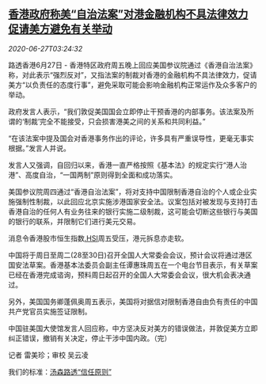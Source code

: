 <!--1593230115000-->
[香港政府称美“自治法案”对港金融机构不具法律效力 促请美方避免有关举动](https://cn.reuters.com/article/hk-legislation-us-congress-bill-0627-idCNKBS23Y05C)
------

<div><i>2020-06-27T03:24:32</i></div><div class="StandardArticleBody_body"><p>路透香港6月27日 - 香港特区政府周五晚上回应美国参议院通过《香港自治法案》称，对此表示“强烈反对”，又指法案的制裁对香港的金融机构不具法律效力，促请美方“以负责任的态度行事”，避免采取可能会影响金融机构正常运作及众多客户的举动。 </p><p>政府发言人表示，“我们敦促美国国会立即停止干预香港的内部事务。该法案及所谓的‘制裁’完全不能接受，只会损害港美之间的关系和共同利益。” </p><p>“在该法案中提及国会对香港事务作出的评论，许多具有严重误导性，更毫无事实根据。”发言人并说。 </p><p>发言人又强调，自回归以来，香港一直严格按照《基本法》的规定实行“港人治港”、高度自治，“一国两制”原则得到全面和成功落实。 </p><p>美国参议院周四通过“香港自治法案”，将对支持中国限制香港自治的个人或企业实施强制性制裁，以此回应北京实施涉港国家安全法。议案包括对被发现与支持打击香港自治的任何人有业务往来的银行实施二级制裁，这可能会切断这些银行与美国的银行的联系，并限制它们进行美元交易。 </p><p>消息令香港股市恒生指数<a href="/investing/markets/index?symbol=.HSI">.HSI</a>周五受压，港元拆息亦走软。 </p><p>中国将于周日至周二(28至30日)召开全国人大常委会会议，预计会议将通过港区国安法草案。香港基本法委员会副主任谭惠珠周五在一个电台节目表示，有关草案已经在香港完成谘询，预料周日起召开的全国人大常委会会议，很大机会表决通过。 </p><p>另外，美国国务卿蓬佩奥周五表示，美国将对据信对限制香港自由负有责任的中国共产党官员实施签证限制。 </p><p>中国驻美国大使馆发言人回应称，中方坚决反对美方的错误做法，并敦促美方立即纠正错误，撤销有关决定，停止干涉中国内政。（完） </p><div class="Attribution_container"><div class="Attribution_attribution"><p class="Attribution_content">记者 雷美珍；审校 吴云凌 </p></div></div><div class="StandardArticleBody_trustBadgeContainer"><span class="StandardArticleBody_trustBadgeTitle">我们的标准：</span><span class="trustBadgeUrl"><a href="https://www.thomsonreuters.cn/content/dam/openweb/documents/pdf/china/brochures/about-us-1.pdf">汤森路透“信任原则”</a></span></div></div>
